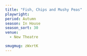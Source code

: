 ```yaml
---
title: "Fish, Chips and Mushy Peas"
playwright:
period: Autumn
season: In House
season_sort: 30
venue:
  - New Theatre

smugmug: zWxrtK
---
```

